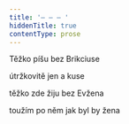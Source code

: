 ```yaml
---
title: '– – – '
hiddenTitle: true
contentType: prose
---
```


Těžko píšu bez Brikciuse

útržkovitě jen a kuse

těžko zde žiju bez Evžena

toužím po něm jak byl by žena
